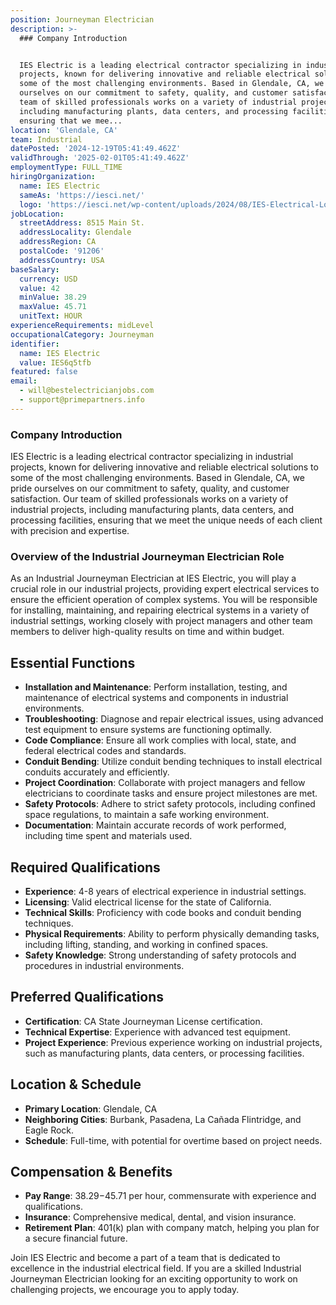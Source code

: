 ```yaml
---
position: Journeyman Electrician
description: >-
  ### Company Introduction


  IES Electric is a leading electrical contractor specializing in industrial
  projects, known for delivering innovative and reliable electrical solutions to
  some of the most challenging environments. Based in Glendale, CA, we pride
  ourselves on our commitment to safety, quality, and customer satisfaction. Our
  team of skilled professionals works on a variety of industrial projects,
  including manufacturing plants, data centers, and processing facilities,
  ensuring that we mee...
location: 'Glendale, CA'
team: Industrial
datePosted: '2024-12-19T05:41:49.462Z'
validThrough: '2025-02-01T05:41:49.462Z'
employmentType: FULL_TIME
hiringOrganization:
  name: IES Electric
  sameAs: 'https://iesci.net/'
  logo: 'https://iesci.net/wp-content/uploads/2024/08/IES-Electrical-Logo-color.png'
jobLocation:
  streetAddress: 8515 Main St.
  addressLocality: Glendale
  addressRegion: CA
  postalCode: '91206'
  addressCountry: USA
baseSalary:
  currency: USD
  value: 42
  minValue: 38.29
  maxValue: 45.71
  unitText: HOUR
experienceRequirements: midLevel
occupationalCategory: Journeyman
identifier:
  name: IES Electric
  value: IES6q5tfb
featured: false
email:
  - will@bestelectricianjobs.com
  - support@primepartners.info
---
```




### Company Introduction

IES Electric is a leading electrical contractor specializing in industrial projects, known for delivering innovative and reliable electrical solutions to some of the most challenging environments. Based in Glendale, CA, we pride ourselves on our commitment to safety, quality, and customer satisfaction. Our team of skilled professionals works on a variety of industrial projects, including manufacturing plants, data centers, and processing facilities, ensuring that we meet the unique needs of each client with precision and expertise.

### Overview of the Industrial Journeyman Electrician Role

As an Industrial Journeyman Electrician at IES Electric, you will play a crucial role in our industrial projects, providing expert electrical services to ensure the efficient operation of complex systems. You will be responsible for installing, maintaining, and repairing electrical systems in a variety of industrial settings, working closely with project managers and other team members to deliver high-quality results on time and within budget.

## Essential Functions

- **Installation and Maintenance**: Perform installation, testing, and maintenance of electrical systems and components in industrial environments.
- **Troubleshooting**: Diagnose and repair electrical issues, using advanced test equipment to ensure systems are functioning optimally.
- **Code Compliance**: Ensure all work complies with local, state, and federal electrical codes and standards.
- **Conduit Bending**: Utilize conduit bending techniques to install electrical conduits accurately and efficiently.
- **Project Coordination**: Collaborate with project managers and fellow electricians to coordinate tasks and ensure project milestones are met.
- **Safety Protocols**: Adhere to strict safety protocols, including confined space regulations, to maintain a safe working environment.
- **Documentation**: Maintain accurate records of work performed, including time spent and materials used.

## Required Qualifications

- **Experience**: 4-8 years of electrical experience in industrial settings.
- **Licensing**: Valid electrical license for the state of California.
- **Technical Skills**: Proficiency with code books and conduit bending techniques.
- **Physical Requirements**: Ability to perform physically demanding tasks, including lifting, standing, and working in confined spaces.
- **Safety Knowledge**: Strong understanding of safety protocols and procedures in industrial environments.

## Preferred Qualifications

- **Certification**: CA State Journeyman License certification.
- **Technical Expertise**: Experience with advanced test equipment.
- **Project Experience**: Previous experience working on industrial projects, such as manufacturing plants, data centers, or processing facilities.

## Location & Schedule

- **Primary Location**: Glendale, CA
- **Neighboring Cities**: Burbank, Pasadena, La Cañada Flintridge, and Eagle Rock.
- **Schedule**: Full-time, with potential for overtime based on project needs.

## Compensation & Benefits

- **Pay Range**: $38.29-$45.71 per hour, commensurate with experience and qualifications.
- **Insurance**: Comprehensive medical, dental, and vision insurance.
- **Retirement Plan**: 401(k) plan with company match, helping you plan for a secure financial future.

Join IES Electric and become a part of a team that is dedicated to excellence in the industrial electrical field. If you are a skilled Industrial Journeyman Electrician looking for an exciting opportunity to work on challenging projects, we encourage you to apply today.

